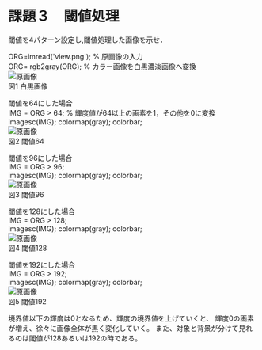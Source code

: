 # 課題３　閾値処理
閾値を4パターン設定し,閾値処理した画像を示せ．


ORG=imread('view.png'); % 原画像の入力  
ORG= rgb2gray(ORG); % カラー画像を白黒濃淡画像へ変換  
![原画像](https://github.com/Seiya070/Image_Process/blob/master/image/3-1.png?raw=true)  
図1 白黒画像

閾値を64にした場合  
IMG = ORG > 64; % 輝度値が64以上の画素を1，その他を0に変換  
imagesc(IMG); colormap(gray); colorbar;  
![原画像](https://github.com/Seiya070/Image_Process/blob/master/image/3-2.png?raw=true)  
図2 閾値64  

閾値を96にした場合  
IMG = ORG > 96;  
imagesc(IMG); colormap(gray); colorbar;  
![原画像](https://github.com/Seiya070/Image_Process/blob/master/image/3-3.png?raw=true)  
図3 閾値96  

閾値を128にした場合  
IMG = ORG > 128;  
imagesc(IMG); colormap(gray); colorbar;  
![原画像](https://github.com/Seiya070/Image_Process/blob/master/image/3-4.png?raw=true)  
図4 閾値128  

閾値を192にした場合  
IMG = ORG > 192;  
imagesc(IMG); colormap(gray); colorbar;  
![原画像](https://github.com/Seiya070/Image_Process/blob/master/image/3-5.png?raw=true)  
図5 閾値192  

境界値以下の輝度は0となるため、輝度の境界値を上げていくと、
輝度0の画素が増え、徐々に画像全体が黒く変化していく。
また、対象と背景が分けて見れるのは閾値が128あるいは192の時である。
